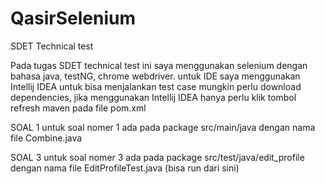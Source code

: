 # QasirSelenium
SDET Technical test

Pada tugas SDET technical test ini saya menggunakan selenium dengan bahasa java, testNG, chrome webdriver. untuk IDE saya menggunakan Intellij IDEA
untuk bisa menjalankan test case mungkin perlu download dependencies, jika menggunakan Intellij IDEA hanya perlu klik tombol refresh maven pada file pom.xml

SOAL 1
untuk soal nomer 1 ada pada package src/main/java
dengan nama file Combine.java

SOAL 3
untuk soal nomer 3 ada pada package src/test/java/edit_profile
dengan nama file EditProfileTest.java (bisa run dari sini)

